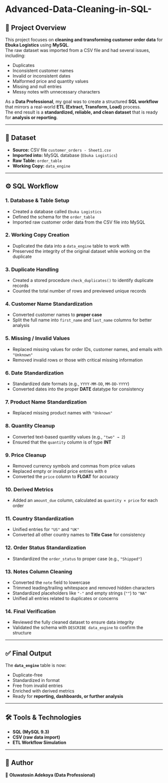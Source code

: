 # Advanced-Data-Cleaning-in-SQL-

## 📌 Project Overview  
This project focuses on **cleaning and transforming customer order data** for **Ebuka Logistics** using **MySQL**.  
The raw dataset was imported from a CSV file and had several issues, including:  

- Duplicates  
- Inconsistent customer names  
- Invalid or inconsistent dates  
- Malformed price and quantity values  
- Missing and null entries  
- Messy notes with unnecessary characters  

As a **Data Professional**, my goal was to create a structured **SQL workflow** that mirrors a real-world **ETL (Extract, Transform, Load)** process.  
The end result is a **standardized, reliable, and clean dataset** that is ready for **analysis or reporting**.  

---

## 📂 Dataset  
- **Source:** CSV file `customer_orders - Sheet1.csv`  
- **Imported into:** MySQL database (`Ebuka Logistics`)  
- **Raw Table:** `order_table`  
- **Working Copy:** `data_engine`  

---

## ⚙️ SQL Workflow  

### 1. Database & Table Setup  
- Created a database called `Ebuka Logistics`  
- Defined the schema for the `order_table`  
- Imported raw customer order data from the CSV file into MySQL  

### 2. Working Copy Creation  
- Duplicated the data into a `data_engine` table to work with  
- Preserved the integrity of the original dataset while working on the duplicate  

### 3. Duplicate Handling  
- Created a stored procedure `check_duplicates()` to identify duplicate records  
- Counted the total number of rows and previewed unique records  

### 4. Customer Name Standardization  
- Converted customer names to **proper case**  
- Split the full name into `first_name` and `last_name` columns for better analysis  

### 5. Missing / Invalid Values  
- Replaced missing values for order IDs, customer names, and emails with `"Unknown"`  
- Removed invalid rows or those with critical missing information  

### 6. Date Standardization  
- Standardized date formats (e.g., `YYYY-MM-DD`, `MM-DD-YYYY`)  
- Converted dates into the proper **DATE** datatype for consistency  

### 7. Product Name Standardization  
- Replaced missing product names with `"Unknown"`  

### 8. Quantity Cleanup  
- Converted text-based quantity values (e.g., `"two" → 2`)  
- Ensured that the `quantity` column is of type **INT**  

### 9. Price Cleanup  
- Removed currency symbols and commas from price values  
- Replaced empty or invalid price entries with `0`  
- Converted the `price` column to **FLOAT** for accuracy  

### 10. Derived Metrics  
- Added an `amount_due` column, calculated as `quantity × price` for each order  

### 11. Country Standardization  
- Unified entries for `"US"` and `"UK"`  
- Converted all other country names to **Title Case** for consistency  

### 12. Order Status Standardization  
- Standardized the `order_status` to proper case (e.g., `"Shipped"`)  

### 13. Notes Column Cleaning  
- Converted the `note` field to lowercase  
- Trimmed leading/trailing whitespace and removed hidden characters  
- Standardized placeholders like `"-"` and empty strings (`""`) to `"NA"`  
- Unified all entries related to duplicates or concerns  

### 14. Final Verification  
- Reviewed the fully cleaned dataset to ensure data integrity  
- Validated the schema with `DESCRIBE data_engine` to confirm the structure  

---

## ✅ Final Output  
The **`data_engine`** table is now:  
- Duplicate-free  
- Standardized in format  
- Free from invalid entries  
- Enriched with derived metrics  
- Ready for **reporting, dashboards, or further analysis**  

---

## 🛠️ Tools & Technologies  
- **SQL (MySQL 9.3)**  
- **CSV (raw data import)**  
- **ETL Workflow Simulation**  

---

## 📜 Author  
👤 **Oluwatosin Adekoya (Data Professional)**  
   
